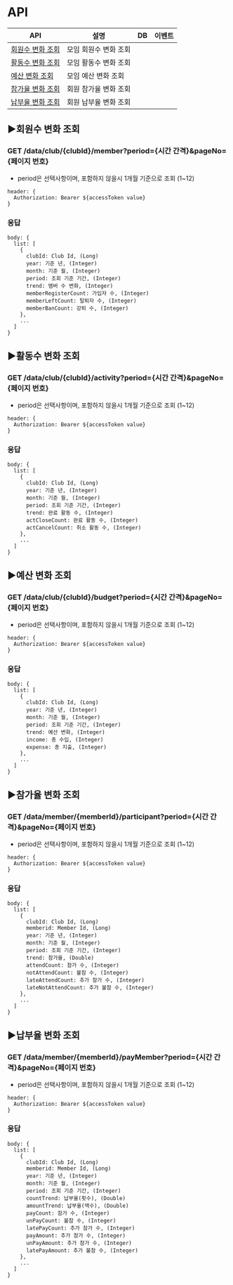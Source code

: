 # API

| API | 설명 | DB | 이벤트 |
|-----|------|----|--------|
|[회원수 변화 조회](#회원수-변화-조회)|모임 회원수 변화 조회|||
|[활동수 변화 조회](#활동수-변화-조회)|모임 활동수 변화 조회|||
|[예산 변화 조회](#예산-변화-조회)|모임 예산 변화 조회|||
|[참가율 변화 조회](#참가율-변화-조회)|회원 참가율 변화 조회|||
|[납부율 변화 조회](#납부율-변화-조회)|회원 납부율 변화 조회|||


## ▶회원수 변화 조회 
### GET /data/club/{clubId}/member?period={시간 간격}&pageNo={페이지 번호}

- period은 선택사항이며, 포함하지 않을시 1개월 기준으로 조회 (1~12)

```
header: {  
  Authorization: Bearer ${accessToken value}
}
```

### 응답
```
body: {
  list: [
    {
      clubId: Club Id, (Long)
      year: 기준 년, (Integer)
      month: 기준 월, (Integer)
      period: 조회 기준 기간, (Integer)
      trend: 멤버 수 변화, (Integer)
      memberRegisterCount: 가입자 수, (Integer)
      memberLeftCount: 탈퇴자 수, (Integer)
      memberBanCount: 강퇴 수, (Integer)
    },
    ...
  ]
}
```



## ▶활동수 변화 조회 
### GET /data/club/{clubId}/activity?period={시간 간격}&pageNo={페이지 번호}

- period은 선택사항이며, 포함하지 않을시 1개월 기준으로 조회 (1~12)

```
header: {  
  Authorization: Bearer ${accessToken value}
}
```

### 응답
```
body: {
  list: [
    {
      clubId: Club Id, (Long)
      year: 기준 년, (Integer)
      month: 기준 월, (Integer)
      period: 조회 기준 기간, (Integer)
      trend: 완료 활동 수, (Integer)
      actCloseCount: 완료 활동 수, (Integer)
      actCancelCount: 취소 활동 수, (Integer)
    },
    ...
  ]
}
```


## ▶예산 변화 조회 
### GET /data/club/{clubId}/budget?period={시간 간격}&pageNo={페이지 번호}

- period은 선택사항이며, 포함하지 않을시 1개월 기준으로 조회 (1~12)

```
header: {  
  Authorization: Bearer ${accessToken value}
}
```

### 응답
```
body: {
  list: [
    {
      clubId: Club Id, (Long)
      year: 기준 년, (Integer)
      month: 기준 월, (Integer)
      period: 조회 기준 기간, (Integer)
      trend: 예산 변화, (Integer)
      income: 총 수입, (Integer)
      expense: 총 지출, (Integer)
    },
    ...
  ]
}
```


## ▶참가율 변화 조회 
### GET /data/member/{memberId}/participant?period={시간 간격}&pageNo={페이지 번호}

- period은 선택사항이며, 포함하지 않을시 1개월 기준으로 조회 (1~12)

```
header: {  
  Authorization: Bearer ${accessToken value}
}
```

### 응답
```
body: {
  list: [
    {
      clubId: Club Id, (Long)
      memberid: Member Id, (Long)
      year: 기준 년, (Integer)
      month: 기준 월, (Integer)
      period: 조회 기준 기간, (Integer)
      trend: 참가율, (Double)
      attendCount: 참가 수, (Integer)
      notAttendCount: 불참 수, (Integer)
      lateAttendCount: 추가 참가 수, (Integer)
      lateNotAttendCount: 추가 불참 수, (Integer)
    },
    ...
  ]
}
```


## ▶납부율 변화 조회 
### GET /data/member/{memberId}/payMember?period={시간 간격}&pageNo={페이지 번호}

- period은 선택사항이며, 포함하지 않을시 1개월 기준으로 조회 (1~12)

```
header: {  
  Authorization: Bearer ${accessToken value}
}
```

### 응답
```
body: {
  list: [
    {
      clubId: Club Id, (Long)
      memberid: Member Id, (Long)
      year: 기준 년, (Integer)
      month: 기준 월, (Integer)
      period: 조회 기준 기간, (Integer)
      countTrend: 납부율(횟수), (Double)
      amountTrend: 납부율(액수), (Double)
      payCount: 참가 수, (Integer)
      unPayCount: 불참 수, (Integer)
      latePayCount: 추가 참가 수, (Integer)
      payAmount: 추가 참가 수, (Integer)
      unPayAmount: 추가 참가 수, (Integer)
      latePayAmount: 추가 불참 수, (Integer)
    },
    ...
  ]
}
```
